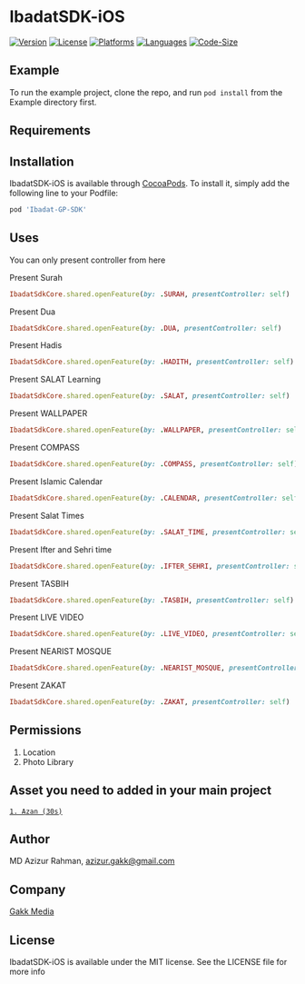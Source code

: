 # IbadatSDK-iOS

[![Version](https://img.shields.io/cocoapods/v/Ibadat-GP-SDK)](https://cocoapods.org/pods/Ibadat-GP-SDK)
[![License](https://img.shields.io/github/license/gakkmediabd/IbadatSDK-iOS)](https://github.com/gakkmediabd/IbadatSDK-iOS/blob/main/LICENSE)
[![Platforms](https://img.shields.io/badge/Platforms-iOS%2010%2B-blue.svg)](#)
[![Languages](https://img.shields.io/badge/language-%20swift-FF69B4.svg?style=plastic)](#)
[![Code-Size](https://img.shields.io/github/languages/code-size/gakkmediabd/IbadatSDK-iOS)](#)
## Example

To run the example project, clone the repo, and run `pod install` from the Example directory first.

## Requirements

## Installation

IbadatSDK-iOS is available through [CocoaPods](https://cocoapods.org). To install
it, simply add the following line to your Podfile:

```ruby
pod 'Ibadat-GP-SDK'
```

## Uses

You can only present controller from here 

Present Surah 

```ruby
IbadatSdkCore.shared.openFeature(by: .SURAH, presentController: self)
```
Present Dua

```ruby
IbadatSdkCore.shared.openFeature(by: .DUA, presentController: self)
```
Present  Hadis

```ruby
IbadatSdkCore.shared.openFeature(by: .HADITH, presentController: self)
```
Present SALAT  Learning 

```ruby
IbadatSdkCore.shared.openFeature(by: .SALAT, presentController: self)
```
Present WALLPAPER

```ruby
IbadatSdkCore.shared.openFeature(by: .WALLPAPER, presentController: self)
```
Present COMPASS

```ruby
IbadatSdkCore.shared.openFeature(by: .COMPASS, presentController: self)
```
Present Islamic Calendar 

```ruby
IbadatSdkCore.shared.openFeature(by: .CALENDAR, presentController: self)
```
Present Salat Times

```ruby
IbadatSdkCore.shared.openFeature(by: .SALAT_TIME, presentController: self)
```
Present Ifter and Sehri time

```ruby
IbadatSdkCore.shared.openFeature(by: .IFTER_SEHRI, presentController: self)
```
Present TASBIH 

```ruby
IbadatSdkCore.shared.openFeature(by: .TASBIH, presentController: self)
```
Present LIVE VIDEO 

```ruby
IbadatSdkCore.shared.openFeature(by: .LIVE_VIDEO, presentController: self)
```
Present  NEARIST MOSQUE

```ruby
IbadatSdkCore.shared.openFeature(by: .NEARIST_MOSQUE, presentController: self)
```
Present  ZAKAT

```ruby
IbadatSdkCore.shared.openFeature(by: .ZAKAT, presentController: self)
```

## Permissions 

1. Location
2. Photo Library 

## Asset you need to added in your main project

[`1. Azan (30s)`](https://github.com/gakkmediabd/IbadatSDK-iOS/blob/main/Ibadat-GP/azan.mp3)


## Author

MD Azizur Rahman, azizur.gakk@gmail.com

## Company

[Gakk Media](https://gakkmedia.com)

## License

IbadatSDK-iOS is available under the MIT license. See the LICENSE file for more info
